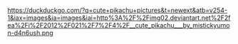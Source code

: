 https://duckduckgo.com/?q=cute+pikachu+pictures&t=newext&atb=v254-1&iax=images&ia=images&iai=http%3A%2F%2Fimg02.deviantart.net%2F2fea%2Fi%2F2012%2F021%2F7%2F4%2F__cute_pikachu___by_mistickyumon-d4n6ush.png